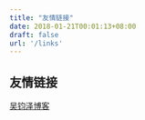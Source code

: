 ```yaml
---
title: "友情链接"
date: 2018-01-21T00:01:13+08:00
draft: false
url: '/links'
---
```


## 友情链接

[吴钧泽博客](https://www.wujunze.com/)

